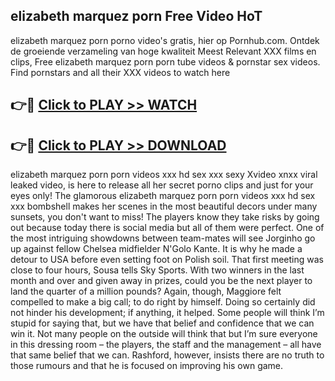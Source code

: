 ## elizabeth marquez porn Free Video HoT 

elizabeth marquez porn porno video's gratis, hier op Pornhub.com. Ontdek de groeiende verzameling van hoge kwaliteit Meest Relevant XXX films en clips,
Free elizabeth marquez porn porn tube videos & pornstar sex videos. Find pornstars and all their XXX videos to watch here


## 👉🔴 [Click to PLAY >> WATCH](http://us.freeplayer.one?title=elizabeth_marquez_porn&ref=16D)

## 👉🔴 [Click to PLAY >> DOWNLOAD](http://us.freeplayer.one?title=elizabeth_marquez_porn&ref=16D)


elizabeth marquez porn porn videos xxx hd sex xxx sexy Xvideo xnxx viral leaked video, is here to release all her secret porno clips and just for your eyes only! The glamorous elizabeth marquez porn porn videos xxx hd sex xxx bombshell makes her scenes in the most beautiful decors under many sunsets, you don't want to miss! The players know they take risks by going out because today there is social media but all of them were perfect. One of the most intriguing showdowns between team-mates will see Jorginho go up against fellow Chelsea midfielder N'Golo Kante. It is why he made a detour to USA before even setting foot on Polish soil. That first meeting was close to four hours, Sousa tells Sky Sports. With two winners in the last month and over and given away in prizes, could you be the next player to land the quarter of a million pounds? Again, though, Maggiore felt compelled to make a big call; to do right by himself. Doing so certainly did not hinder his development; if anything, it helped. Some people will think I’m stupid for saying that, but we have that belief and confidence that we can win it. Not many people on the outside will think that but I’m sure everyone in this dressing room – the players, the staff and the management – all have that same belief that we can. Rashford, however, insists there are no truth to those rumours and that he is focused on improving his own game.